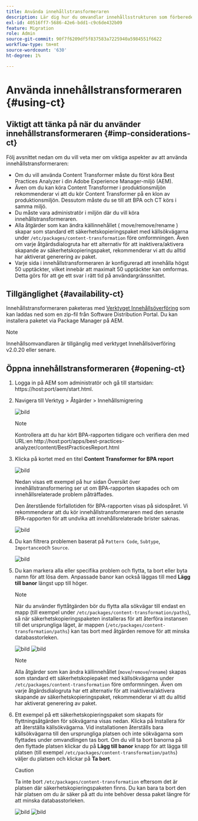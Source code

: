 ```yaml
---
title: Använda innehållstransformeraren
description: Lär dig hur du omvandlar innehållsstrukturen som förberedelse för migrering till AEM as a Cloud Service.
exl-id: 40516ff7-5686-42e6-bdd1-c9c6de432b09
feature: Migration
role: Admin
source-git-commit: 90f7f6209df5f837583a7225940a5984551f6622
workflow-type: tm+mt
source-wordcount: '630'
ht-degree: 1%

---
```


# Använda innehållstransformeraren {#using-ct}

## Viktigt att tänka på när du använder innehållstransformeraren {#imp-considerations-ct}

Följ avsnittet nedan om du vill veta mer om viktiga aspekter av att använda innehållstransformeraren:

* Om du vill använda Content Transformer måste du först köra Best Practices Analyzer i din Adobe Experience Manager-miljö (AEM).
* Även om du kan köra Content Transformer i produktionsmiljön rekommenderar vi att du kör Content Transformer på en klon av produktionsmiljön. Dessutom måste du se till att BPA och CT körs i samma miljö.
* Du måste vara administratör i miljön där du vill köra innehållstransformeraren.
* Alla åtgärder som kan ändra källinnehållet ( move/remove/rename ) skapar som standard ett säkerhetskopieringspaket med källsökvägarna under `/etc/packages/content-transformation` före omformningen. Även om varje åtgärdsdialogruta har ett alternativ för att inaktivera/aktivera skapande av säkerhetskopieringspaket, rekommenderar vi att du alltid har aktiverat generering av paket.
* Varje sida i innehållstransformeraren är konfigurerad att innehålla högst 50 upptäckter, vilket innebär att maximalt 50 upptäckter kan omformas. Detta görs för att ge ett svar i rätt tid på användargränssnittet.

## Tillgänglighet {#availability-ct}

Innehållstransformeraren paketeras med [Verktyget Innehållsöverföring](/help/journey-migration/content-transfer-tool/using-content-transfer-tool/getting-started-content-transfer-tool.md) som kan laddas ned som en zip-fil från Software Distribution Portal. Du kan installera paketet via Package Manager på AEM.

>[!NOTE]
>Innehållsomvandlaren är tillgänglig med verktyget Innehållsöverföring v2.0.20 eller senare.

## Öppna innehållstransformeraren {#opening-ct}

1. Logga in på AEM som administratör och gå till startsidan: https://host:port/aem/start.html.
1. Navigera till Verktyg > Åtgärder > Innehållsmigrering

   ![bild](/help/journey-migration/content-transformer/assets/ct-1.png)

   >[!NOTE]
   > Kontrollera att du har kört BPA-rapporten tidigare och verifiera den med URL:en http://host:port/apps/best-practices-analyzer/content/BestPracticesReport.html

1. Klicka på kortet med en titel **Content Transformer for BPA report**

   ![bild](/help/journey-migration/content-transformer/assets/ct-2.png)

   Nedan visas ett exempel på hur sidan Översikt över innehållstransformering ser ut om BPA-rapporten skapades och om innehållsrelaterade problem påträffades.

   Den återstående förfallotiden för BPA-rapporten visas på sidospåret. Vi rekommenderar att du kör innehållstransformeraren med den senaste BPA-rapporten för att undvika att innehållsrelaterade brister saknas.

   ![bild](/help/journey-migration/content-transformer/assets/ct-3.png)

1. Du kan filtrera problemen baserat på `Pattern Code`, `Subtype`, `Importance`och `Source`.

   ![bild](/help/journey-migration/content-transformer/assets/ct-4.png)

1. Du kan markera alla eller specifika problem och flytta, ta bort eller byta namn för att lösa dem. Anpassade banor kan också läggas till med **Lägg till banor** längst upp till höger.

   >[!NOTE]
   > När du använder flyttåtgärden bör du flytta alla sökvägar till endast en mapp (till exempel under `/etc/packages/content-transformation/paths`), så när säkerhetskopieringspaketen installeras för att återföra instansen till det ursprungliga läget, är mappen (`/etc/packages/content-transformation/paths`) kan tas bort med åtgärden remove för att minska databasstorleken.

   ![bild](/help/journey-migration/content-transformer/assets/ct-5.png)
   ![bild](/help/journey-migration/content-transformer/assets/ct-6.png)

   >[!NOTE]
   > Alla åtgärder som kan ändra källinnehållet (`move`/`remove`/`rename`) skapas som standard ett säkerhetskopiepaket med källsökvägarna under `/etc/packages/content-transformation` före omformningen. Även om varje åtgärdsdialogruta har ett alternativ för att inaktivera/aktivera skapande av säkerhetskopieringspaket, rekommenderar vi att du alltid har aktiverat generering av paket.

1. Ett exempel på ett säkerhetskopieringspaket som skapats för flyttningsåtgärden för sökvägarna visas nedan. Klicka på Installera för att återställa källsökvägarna. Vid installationen återställs bara källsökvägarna till den ursprungliga platsen och inte sökvägarna som flyttades under omvandlingen tas bort. Om du vill ta bort banorna på den flyttade platsen klickar du på **Lägg till banor** knapp för att lägga till platsen (till exempel `/etc/packages/content-transformation/paths`) väljer du platsen och klickar på **Ta bort**.

   >[!CAUTION]
   > Ta inte bort `/etc/packages/content-transformation` eftersom det är platsen där säkerhetskopieringspaketen finns. Du kan bara ta bort den här platsen om du är säker på att du inte behöver dessa paket längre för att minska databasstorleken.

   ![bild](/help/journey-migration/content-transformer/assets/ct-7.png)
   ![bild](/help/journey-migration/content-transformer/assets/ct-8.png)
